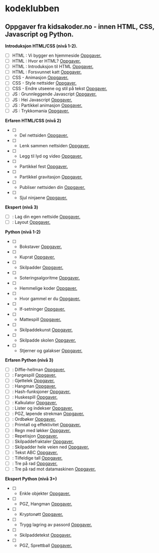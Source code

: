 # kodeklubben
## Oppgaver fra kidsakoder.no - innen HTML, CSS, Javascript og Python.

**Introduksjon HTML/CSS (nivå 1-2).**
- [ ] HTML : Vi bygger en hjemmeside [Oppgaver.](https://oppgaver.kidsakoder.no/web/en_hjemmeside/en_hjemmeside)
- [ ] HTML : Hvor er HTML? [Oppgaver.](https://oppgaver.kidsakoder.no/web/hvor_er_html/hvor_er_html)
- [ ] HTML : Introduksjon til HTML [Oppgaver.](https://oppgaver.kidsakoder.no/web/introduksjon_til_web/introduksjon_til_web) 
- [ ] HTML : Forsvunnet katt [Oppgaver.](https://oppgaver.kidsakoder.no/web/forsvunnet_katt/forsvunnet_katt)
- [ ] CSS - Animasjon [Oppgaver.](https://oppgaver.kidsakoder.no/web/animasjon/animasjon)
- [ ] CSS - Style nettsider [Oppgaver.](https://oppgaver.kidsakoder.no/web/style_nettsider/style_nettsider)
- [ ] CSS - Endre utseene og stil på tekst [Oppgaver.](https://oppgaver.kidsakoder.no/web/tekststil/tekststil)
- [ ] JS : Grunnleggende Javascript [Oppgaver.](https://oppgaver.kidsakoder.no/web/grunnleggende_js/grunnleggende_js)
- [ ] JS : Hei Javascript [Oppgaver.](https://oppgaver.kidsakoder.no/web/hei_js/hei_js)
- [ ] JS : Partikkel animasjon [Oppgaver.](https://oppgaver.kidsakoder.no/web/partikkel_animasjon/partikkel_animasjon)
- [ ] JS : Trykkomania [Oppgaver.](https://oppgaver.kidsakoder.no/web/trykkomania/trykkomania)

**Erfaren HTML/CSS (nivå 2)**
- [ ] - Del nettsiden [Oppgaver.](https://oppgaver.kidsakoder.no/web/del_inn_nettsiden/del_inn_nettsiden)
- [ ] - Lenk sammen nettsiden [Oppgaver.](https://oppgaver.kidsakoder.no/web/lenk_sammen_nettsider/lenk_sammen_nettsider)
- [ ] - Legg til lyd og video [Oppgaver.](https://oppgaver.kidsakoder.no/web/lyd_og_video/lyd_og_video)
- [ ] - Partikkel fest [Oppgaver.](https://oppgaver.kidsakoder.no/web/partikkel_2/partikkel_2)
- [ ] - Partikkel gravitasjon [Oppgaver.](https://oppgaver.kidsakoder.no/web/partikkel_gravitasjon/partikkel_gravitasjon)
- [ ] - Publiser nettsiden din [Oppgaver.](https://oppgaver.kidsakoder.no/web/publiser/publiser)
- [ ] - Sjul ninjaene [Oppgaver.](https://oppgaver.kidsakoder.no/web/skjul_ninjaene/skjul_ninjaene)

**Ekspert (nivå 3)**
- [ ] : Lag din egen nettside [Oppgaver.](https://oppgaver.kidsakoder.no/web/din_egen_nettside/din_egen_nettside)
- [ ] : Layout [Oppgaver.](https://oppgaver.kidsakoder.no/web/layout/layout)

**Python (nivå 1-2)**
- [ ] - Bokstaver [Oppgaver.](https://oppgaver.kidsakoder.no/python/bokstaver/bokstaver)
- [ ] - Kuprat [Oppgaver.](https://oppgaver.kidsakoder.no/python/kuprat/kuprat)
- [ ] - Skilpadder [Oppgaver.](https://oppgaver.kidsakoder.no/python/skilpadder/skilpadder)
- [ ] - Soteringsalgoritme [Oppgaver.](https://oppgaver.kidsakoder.no/python/feilsoking-sorteringsalgoritme/feilsoking-sorteringsalgoritme)
- [ ] - Hemmelige koder [Oppgaver.](https://oppgaver.kidsakoder.no/python/hemmelige_koder/hemmelige_koder)
- [ ] - Hvor gammel er du [Oppgaver.](https://oppgaver.kidsakoder.no/python/hvor_gammel_er_du/hvor_gammel_er_du)
- [ ] - If-setninger [Oppgaver.](https://oppgaver.kidsakoder.no/python/if-setninger/if-setninger) 
- [ ] - Mattespill [Oppgaver.](https://oppgaver.kidsakoder.no/python/mattespill/mattespill)
- [ ] - Skilpaddekunst [Oppgaver.](https://oppgaver.kidsakoder.no/python/skilpaddekunst/skilpaddekunst)
- [ ] - Skilpadde skolen [Oppgaver.](https://oppgaver.kidsakoder.no/python/skilpaddeskolen/skilpaddeskolen)
- [ ] - Stjerner og galakser [Oppgaver.](https://oppgaver.kidsakoder.no/python/stjerner_og_galakser/stjerner_og_galakser)

**Erfaren Python (nivå 3)**
- [ ] : Diffie-hellman [Oppgaver.](https://oppgaver.kidsakoder.no/python/diffie-hellman/diffie-hellman)
- [ ] : Fargespill [Oppgaver.](https://oppgaver.kidsakoder.no/python/fargespill/fargespill)
- [ ] : Gjettelek [Oppgaver.](https://oppgaver.kidsakoder.no/python/gjettelek/gjettelek)
- [ ] : Hangman [Oppgaver.](https://oppgaver.kidsakoder.no/python/hangman/hangman)
- [ ] : Hash-funksjoner [Oppgaver.](https://oppgaver.kidsakoder.no/python/hash-funksjoner/hash-funksjoner)
- [ ] : Huskespill [Oppgaver.](https://oppgaver.kidsakoder.no/python/huskespill/huskespill)
- [ ] : Kalkulator [Oppgaver.](https://oppgaver.kidsakoder.no/python/kalkulator/kalkulator)
- [ ] : Lister og indekser [Oppgaver.](https://oppgaver.kidsakoder.no/python/lister_og_indekser/lister_og_indekser)
- [ ] : PGZ, løpende strekman [Oppgaver.](https://oppgaver.kidsakoder.no/python/lopende_strekmann/lopende_strekmann)
- [ ] : Ordbøker [Oppgaver.](https://oppgaver.kidsakoder.no/python/ordboeker/ordboeker)
- [ ] : Primtall og effektivitet [Oppgaver.](https://oppgaver.kidsakoder.no/python/primtall/primtall)
- [ ] : Regn med løkker [Oppgaver.](https://oppgaver.kidsakoder.no/python/regn_med_lokker/regn_med_lokker)
- [ ] : Repetisjon [Oppgaver.](https://oppgaver.kidsakoder.no/python/repetisjon/repetisjon)
- [ ] : Skilpaddefraktaler [Oppgaver.](https://oppgaver.kidsakoder.no/python/skilpaddefraktaler/skilpaddefraktaler)
- [ ] : Skilpadder hele veien ned [Oppgaver.](https://oppgaver.kidsakoder.no/python/skilpadder_hele_veien/skilpadder_hele_veien)
- [ ] : Tekst ABC [Oppgaver.](https://oppgaver.kidsakoder.no/python/tekst_abc/tekst_abc)
- [ ] : Tilfeldige tall [Oppgaver.](https://oppgaver.kidsakoder.no/python/tilfeldige_tall/tilfeldige_tall)
- [ ] : Tre på rad [Oppgaver.](https://oppgaver.kidsakoder.no/python/tre_pa_rad/tre_pa_rad)
- [ ] : Tre på rad mot datamaskinen [Oppgaver.](https://oppgaver.kidsakoder.no/python/tre_pa_rad_mot_datamaskinen/tre_pa_rad_mot_datamaskinen)

**Ekspert Python (nivå 3+)**
- [ ] - Enkle objekter [Oppgaver.](https://oppgaver.kidsakoder.no/python/enkle_objekter/enkle_objekter)
- [ ] - PGZ, Hangman [Oppgaver.](https://oppgaver.kidsakoder.no/python/hangman2/hangman2)
- [ ] - Kryptonøtt [Oppgaver.](https://oppgaver.kidsakoder.no/python/kryptonott/kryptonott)
- [ ] - Trygg lagring av passord [Oppgaver.](https://oppgaver.kidsakoder.no/python/passordlagring/passordlagring)
- [ ] - Skilpaddetekst [Oppgaver.](https://oppgaver.kidsakoder.no/python/skilpaddetekst/skilpaddetekst)
- [ ] - PGZ, Sprettball [Oppgaver.](https://oppgaver.kidsakoder.no/python/sprettball/sprettball)
